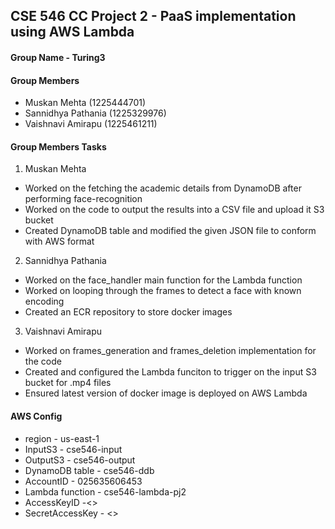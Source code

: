 ## CSE 546 CC Project 2 - PaaS implementation using AWS Lambda

#### Group Name - Turing3

#### Group Members 
- Muskan Mehta (1225444701)
- Sannidhya Pathania (1225329976)
- Vaishnavi Amirapu (1225461211)

#### Group Members Tasks

1. Muskan Mehta
- Worked on the fetching the academic details from DynamoDB after performing face-recognition
- Worked on the code to output the results into a CSV file and upload it S3 bucket
- Created DynamoDB table and modified the given JSON file to conform with AWS format

2. Sannidhya Pathania
- Worked on the face_handler main function for the Lambda function
- Worked on looping through the frames to detect a face with known encoding
- Created an ECR repository to store docker images

3. Vaishnavi Amirapu
- Worked on frames_generation and frames_deletion implementation for the code
- Created and configured the Lambda funciton to trigger on the input S3 bucket for .mp4 files
- Ensured latest version of docker image is deployed on AWS Lambda


#### AWS Config
- region - us-east-1
- InputS3 - cse546-input
- OutputS3 - cse546-output
- DynamoDB table - cse546-ddb
- AccountID - 025635606453
- Lambda function - cse546-lambda-pj2
- AccessKeyID -<>
- SecretAccessKey - <>


